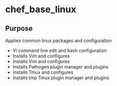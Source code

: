 # chef_base_linux

## Purpose

Applies common linux packages and configuration

* Vi command line edit and bash configuration
* Installs Vim and configures
* Installs Vim and configures 
* Installs Pathogen plugin manager and plugins
* Installs Tmux and configures 
* Installs tmp Tmux plugin manager and plugins
